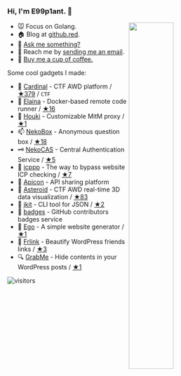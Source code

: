 ### Hi, I'm **E99p1ant**. 🍆

<a href="https://github.com/wuhan005?tab=repositories">
  <img align="right" src="https://github-readme-stats.vercel.app/api?username=wuhan005&show_icons=true&title_color=000&icon_color=0099ff&text_color=000&bg_color=ffffff" width="45%" />
</a>

- 🐭 Focus on Golang.
- 🏠 Blog at [github.red](https://github.red).
- 💬 [Ask me something?](https://box.n3ko.co/_/e99)
- 📩 Reach me by [sending me an email](mailto:i@github.red).
- 🤤 [Buy me a cup of coffee.](https://mianbaoduo.com/o/author-bGmTm29t)

Some cool gadgets I made:
- 🚩 [Cardinal](https://github.com/vidar-team/Cardinal) - CTF AWD platform / [★379](https://github.com/vidar-team/Cardinal/stargazers) / `CTF`
- 🔮 [Elaina](https://github.com/wuhan005/Elaina) - Docker-based remote code runner / [★16](https://github.com/wuhan005/Elaina/stargazers) 
- 🧹 [Houki](https://github.com/wuhan005/Houki) - Customizable MitM proxy / [★1](https://github.com/wuhan005/Houki/stargazers) 
- 📫 [NekoBox](https://github.com/NekoWheel/NekoBox) - Anonymous question box / [★18](https://github.com/NekoWheel/NekoBox/stargazers) 
- 🗝 [NekoCAS](https://github.com/NekoWheel/NekoCAS) - Central Authentication Service / [★5](https://github.com/NekoWheel/NekoCAS/stargazers) 
- 👻 [icppp](https://github.com/wuhan005/icppp) - The way to bypass website ICP checking / [★7](https://github.com/wuhan005/icppp/stargazers) 
- 👾 [Apicon](https://apicon.cn/) - API sharing platform  
- 💫 [Asteroid](https://github.com/wuhan005/Asteroid) - CTF AWD real-time 3D data visualization / [★83](https://github.com/wuhan005/Asteroid/stargazers) 
- 🔧 [jkit](https://github.com/wuhan005/jkit) - CLI tool for JSON / [★2](https://github.com/wuhan005/jkit/stargazers) 
- 🤝 [badges](https://github.com/wuhan005/badges) - GitHub contributors badges service  
- 📃 [Ego](https://github.com/wuhan005/Ego) - A simple website generator / [★1](https://github.com/wuhan005/Ego/stargazers) 
- 🔗 [Frlink](https://github.com/wuhan005/Frlink) - Beautify WordPress friends links / [★3](https://github.com/wuhan005/Frlink/stargazers) 
- 🔍 [GrabMe](https://github.com/wuhan005/GrabMe) - Hide contents in your WordPress posts / [★1](https://github.com/wuhan005/GrabMe/stargazers) 


![visitors](https://visitor-badge.laobi.icu/badge?page_id=e99p1ant)
